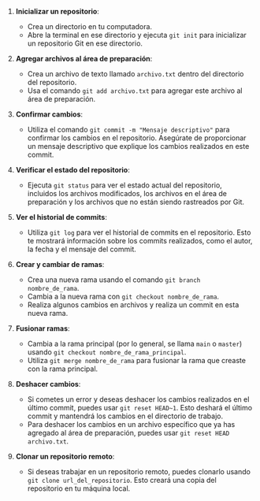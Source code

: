 1. **Inicializar un repositorio**: 
   - Crea un directorio en tu computadora.
   - Abre la terminal en ese directorio y ejecuta `git init` para inicializar un repositorio Git en ese directorio.

2. **Agregar archivos al área de preparación**:
   - Crea un archivo de texto llamado `archivo.txt` dentro del directorio del repositorio.
   - Usa el comando `git add archivo.txt` para agregar este archivo al área de preparación.

3. **Confirmar cambios**:
   - Utiliza el comando `git commit -m "Mensaje descriptivo"` para confirmar los cambios en el repositorio. Asegúrate de proporcionar un mensaje descriptivo que explique los cambios realizados en este commit.

4. **Verificar el estado del repositorio**:
   - Ejecuta `git status` para ver el estado actual del repositorio, incluidos los archivos modificados, los archivos en el área de preparación y los archivos que no están siendo rastreados por Git.

5. **Ver el historial de commits**:
   - Utiliza `git log` para ver el historial de commits en el repositorio. Esto te mostrará información sobre los commits realizados, como el autor, la fecha y el mensaje del commit.

6. **Crear y cambiar de ramas**:
   - Crea una nueva rama usando el comando `git branch nombre_de_rama`.
   - Cambia a la nueva rama con `git checkout nombre_de_rama`.
   - Realiza algunos cambios en archivos y realiza un commit en esta nueva rama.

7. **Fusionar ramas**:
   - Cambia a la rama principal (por lo general, se llama `main` o `master`) usando `git checkout nombre_de_rama_principal`.
   - Utiliza `git merge nombre_de_rama` para fusionar la rama que creaste con la rama principal.

8. **Deshacer cambios**:
   - Si cometes un error y deseas deshacer los cambios realizados en el último commit, puedes usar `git reset HEAD~1`. Esto deshará el último commit y mantendrá los cambios en el directorio de trabajo.
   - Para deshacer los cambios en un archivo específico que ya has agregado al área de preparación, puedes usar `git reset HEAD archivo.txt`.

9. **Clonar un repositorio remoto**:
   - Si deseas trabajar en un repositorio remoto, puedes clonarlo usando `git clone url_del_repositorio`. Esto creará una copia del repositorio en tu máquina local.